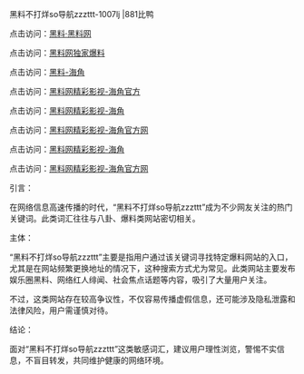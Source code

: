 黑料不打烊so导航zzzttt-1007lj |881比鸭

点击访问：<a href="https://heiliaolvzlu3.pages.dev">黑料·黑料网</a>

点击访问：<a href="https://heiliaoyvnrda.pages.dev">黑料网独家爆料</a>

点击访问：<a href="https://heiliaoxrq8i9.pages.dev">黑料-海角</a>

点击访问：<a href="https://heiliao3gvg9x.pages.dev">黑料网精彩影视-海角官方</a>

点击访问：<a href="https://heiliaoxfe5rb.pages.dev">黑料网精彩影视-海角</a>

点击访问：<a href="https://heiliaoubleqx.pages.dev">黑料网精彩影视-海角官方网</a>

点击访问：<a href="https://heiliao9wsbg3.pages.dev">黑料网精彩影视-海角</a>

点击访问：<a href="https://heiliaotlyq53.pages.dev">黑料网精彩影视-海角官方网</a>

引言：

在网络信息高速传播的时代，“黑料不打烊so导航zzzttt”成为不少网友关注的热门关键词。此类词汇往往与八卦、爆料类网站密切相关。

主体：

“黑料不打烊so导航zzzttt”主要是指用户通过该关键词寻找特定爆料网站的入口，尤其是在网站频繁更换地址的情况下，这种搜索方式尤为常见。此类网站主要发布娱乐圈黑料、网络红人绯闻、社会焦点话题等内容，吸引了大量用户关注。

不过，这类网站存在较高争议性，不仅容易传播虚假信息，还可能涉及隐私泄露和法律风险，用户需谨慎对待。

结论：

面对“黑料不打烊so导航zzzttt”这类敏感词汇，建议用户理性浏览，警惕不实信息，不盲目转发，共同维护健康的网络环境。

